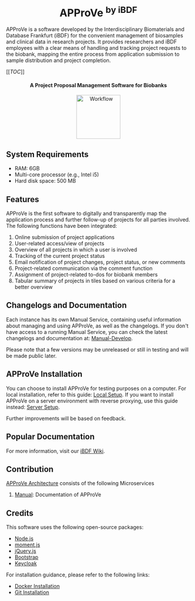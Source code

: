 <div align="center">
  <h1>APProVe <sup>by iBDF</sup></h1>
</div>

APProVe is a software developed by the Interdisciplinary Biomaterials and Database Frankfurt (iBDF) for the convenient management of biosamples and clinical data in research projects. It provides researchers and iBDF employees with a clear means of handling and tracking project requests to the biobank, mapping the entire process from application submission to sample distribution and project completion.

[[_TOC_]]

<div align="center">
  <h4>A Project Proposal Management Software for Biobanks</h4>
</div>

<p align="center">
  <a href="#">
    <img src="https://gitlab.ibdf-frankfurt.de/uct/open-approve/-/raw/master/img/Project_management-APProVe_en.png" alt="Workflow" style="height: 120px; width: 120px">
  </a>
</p>

## System Requirements
- RAM: 6GB
- Multi-core processor (e.g., Intel i5)
- Hard disk space: 500 MB

## Features
APProVe is the first software to digitally and transparently map the application process and further follow-up of projects for all parties involved. The following functions have been integrated:

1. Online submission of project applications
2. User-related access/view of projects
3. Overview of all projects in which a user is involved
4. Tracking of the current project status
5. Email notification of project changes, project status, or new comments
6. Project-related communication via the comment function
7. Assignment of project-related to-dos for biobank members
8. Tabular summary of projects in tiles based on various criteria for a better overview

## Changelogs and Documentation
Each instance has its own Manual Service, containing useful information about managing and using APProVe, as well as the changelogs. If you don't have access to a running Manual Service, you can check the latest changelogs and documentation at: [Manual-Develop](https://backend.approved.ibdf-frankfurt.de/manual/updates/).

Please note that a few versions may be unreleased or still in testing and will be made public later.

## APProVe Installation
You can choose to install APProVe for testing purposes on a computer. For local installation, refer to this guide: [Local Setup](https://gitlab.ibdf-frankfurt.de/uct/open-approve/-/tree/master/complete-local-setup?ref_type=heads). If you want to install APProVe on a server environment with reverse proxying, use this guide instead: [Server Setup](https://gitlab.ibdf-frankfurt.de/uct/open-approve/-/tree/master/server-setup?ref_type=heads).

Further improvements will be based on feedback.

## Popular Documentation
For more information, visit our [iBDF Wiki](https://ibdf-frankfurt.de/wiki/Hauptseite).

## Contribution
[APProVe Architecture](https://backend.demo.ibdf-frankfurt.de/manual/introduction/architecture.html) consists of the following Microservices
1. [Manual](https://github.com/iBDFrankfurt/APProVe-Manual): Documentation of APProVe

## Credits
This software uses the following open-source packages:
- [Node.js](https://nodejs.org/)
- [moment.js](https://momentjs.com/)
- [jQuery.js](https://jquery.com/)
- [Bootstrap](https://getbootstrap.com/)
- [Keycloak](https://www.keycloak.org/about)

For installation guidance, please refer to the following links:
- [Docker Installation][docker]
- [Git Installation][git]

[docker]: <https://docs.docker.com/install>
[git]: <https://www.atlassian.com/git/tutorials/install-git>
